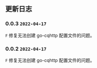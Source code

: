 ## 更新日志

### 0.0.3 `2022-04-17`

`F` 修复无法创建 go-cqhttp 配置文件的问题。

### 0.0.2 `2022-04-17`

`F` 修复无法创建 go-cqhttp 配置文件的问题。
